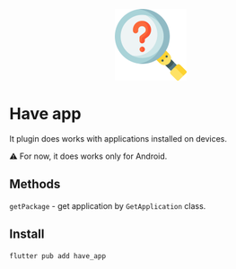 <p align="center">
    <img src="./doc/images/logo.png" alt="logo" width="128" />
</p>

<h1>Have app</h1>

<p>It plugin does works with applications installed on devices.</p>

<aside>⚠️ For now, it does works only for Android.</aside>

<h2>Methods</h2>

`getPackage`  -  get application by `GetApplication` class.

<h2>Install</h2>

```bash
flutter pub add have_app
```
